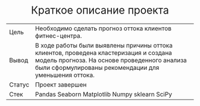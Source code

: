 <h1 style="font-weight:normal" align="center">Краткое описание проекта</h1>

<table whidt=100% valign=top >
  <tr>
    <td>Цель</td>
    <td>Необходимо сделать прогноз оттока клиентов фитнес-центра.</td>
  </tr>
  <tr>
    <td>Вывод</td>
    <td>В ходе работы были выявлены причины оттока клиентов, проведена кластеризация и создана модель прогноза. На основе проведенного анализа были сформулированы рекомендации для уменьшения оттока.</td>
  </tr>
  <tr>
    <td>Статус</td>
    <td>Проект завершен</td>
  </tr>
  <tr>
    <td>Стек</td>
    <td>Pandas Seaborn Matplotlib Numpy sklearn SciPy</td>
  </tr>
</table>
